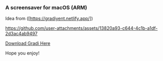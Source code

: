 ### A screensaver for macOS (ARM)

Idea from ([https://gradiyent.netlify.app/])

https://github.com/user-attachments/assets/13820a93-c644-4c1b-a1df-2d3ac4ab9497



[Download Gradi Here](/app/gradi.saver) 



Hope you enjoy!

